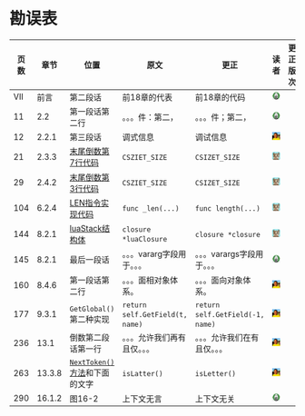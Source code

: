 # 勘误表

页数		| 章节		| 位置									| 原文								| 更正								| 读者					| 更正版次
------- | --------- | ------------------------------------- | --------------------------------- | --------------------------------- | --------------------- | ---------
VII		| 前言		| 第二段话								| 前18章的代表						| 前18章的代码						| ![moon][moon]			| 
11		| 2.2		| 第一段话第二行							| 。。。件：第二，						| 。。。件；第二，						| ![moon][moon]			| 
12		| 2.2.1		| 第三段话								| 调式信息							| 调试信息							| ![泡泡][泡泡]			| 
21		| 2.3.3		|[末尾倒数第7行代码][p21]					| `CSZIET_SIZE`						| `CSIZET_SIZE`						| ![小灰先生][小灰先生]	| 
29		| 2.4.2		|[末尾倒数第3行代码][p29]					| `CSZIET_SIZE`						| `CSIZET_SIZE`						| ![小灰先生][小灰先生]	| 
104		| 6.2.4		|[LEN指令实现代码][p104]					| `func _len(...)`					| `func length(...)`				| ![小灰先生][小灰先生]	| 
144		| 8.2.1		|[luaStack结构体][p144]					| `closure *luaClosure`				| `closure *closure`				| ![小灰先生][小灰先生]	| 
145		| 8.2.1		|最后一段话								| 。。。vararg字段用于。。。			| 。。。varargs字段用于。。。			| ![moon][moon]			| 
160		| 8.4.6		| 第一段话第二行							| 。。。面相对象体系。					| 。。。面向对象体系。					| ![泡泡][泡泡]			| 
177		| 9.3.1		| `GetGlobal()`第二种实现					| `return self.GetField(t, name)`	| `return self.GetField(-1, name)`	| ![泡泡][泡泡]			| 
236		| 13.1		| 倒数第二段话第一行						| 。。。允许我们再有且仅。。。			| 。。。允许我们在有且仅。。。			| ![泡泡][泡泡]			| 
263		| 13.3.8	| [`NextToken()`方法][p263]和下面的文字	| `isLatter()`						| `isLetter()`						| ![泡泡][泡泡]			| 
290		| 16.1.2	| 图16-2									| 上下文无言							| 上下文无关							| ![moon][moon]			| 

[moon]: readers/moon.png?raw=true "moon"
[泡泡]: readers/paopao.jpeg?raw=true "泡泡"
[小灰先生]: readers/小灰先生.jpeg?raw=true "小灰先生"

[p21]: code/go/ch02/src/luago/binchunk/binary_chunk.go#L9
[p29]: code/go/ch02/src/luago/binchunk/reader.go#L70
[p104]: code/go/ch06/src/luago/vm/inst_operators.go#L100
[p144]: code/go/ch08/src/luago/state/lua_stack.go#L8
[p263]: code/go/ch14/src/luago/compiler/lexer/lexer.go#L204
